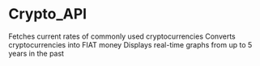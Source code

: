 # Crypto_API
Fetches current rates of commonly used cryptocurrencies 
Converts cryptocurrencies into FIAT money
Displays real-time graphs from up to 5 years in the past

